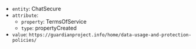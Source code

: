- `entity`: ChatSecure
- `attribute`:
  - `property`: TermsOfService
  - `type`: propertyCreated
- `value`:  `https://guardianproject.info/home/data-usage-and-protection-policies/`
